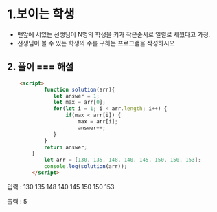 # 1.보이는 학생
- 맨앞에 서있는 선생님이 N명의 학생을 키가 작은순서로 일렬로 세웠다고 가정.
- 선생님이 볼 수 있는 학생의 수를 구하는 프로그램을 작성하시오



## 2. 풀이 === 해설


```html 
    <script>
            function solution(arr){         
               let answer = 1;
               let max = arr[0];
               for(let i = 1; i < arr.length; i++) {
                   if(max < arr[i]) {
                       max = arr[i];
                       answer++;
               }
            }
            return answer;
        } 
            let arr = [130, 135, 148, 140, 145, 150, 150, 153];
            console.log(solution(arr));
        </script>
```



입력 : 130 135 148 140 145 150 150 153

출력 : 5
